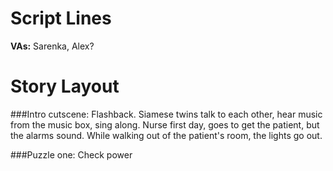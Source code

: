 # Script Lines
**VAs:** Sarenka, Alex?

# Story Layout

###Intro cutscene:
Flashback. Siamese twins talk to each other, hear music from the music box, sing along.
Nurse first day, goes to get the patient, but the alarms sound. While walking out of the patient's room, the lights go out.

###Puzzle one: Check power
